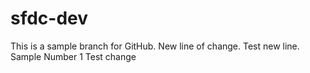 # sfdc-dev

This is a sample branch for GitHub.
New line of change. 
Test new line. 
Sample Number 1
Test change
